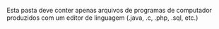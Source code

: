 Esta pasta deve conter apenas arquivos de programas de computador produzidos com um editor de linguagem (.java, .c, .php, .sql, etc.)
